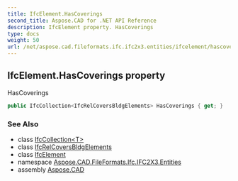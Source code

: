 ```yaml
---
title: IfcElement.HasCoverings
second_title: Aspose.CAD for .NET API Reference
description: IfcElement property. HasCoverings
type: docs
weight: 50
url: /net/aspose.cad.fileformats.ifc.ifc2x3.entities/ifcelement/hascoverings/
---
```

## IfcElement.HasCoverings property

HasCoverings

```csharp
public IfcCollection<IfcRelCoversBldgElements> HasCoverings { get; }
```

### See Also

* class [IfcCollection&lt;T&gt;](../../../aspose.cad.fileformats.ifc/ifccollection-1/)
* class [IfcRelCoversBldgElements](../../ifcrelcoversbldgelements/)
* class [IfcElement](../)
* namespace [Aspose.CAD.FileFormats.Ifc.IFC2X3.Entities](../../ifcelement/)
* assembly [Aspose.CAD](../../../)


